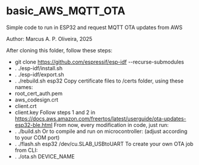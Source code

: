 # basic_AWS_MQTT_OTA
Simple code to run in ESP32 and request MQTT OTA updates from AWS

Author: Marcus A. P. Oliveira, 2025


After cloning this folder, follow these steps:
-   git clone https://github.com/espressif/esp-idf --recurse-submodules
-   . ./esp-idf/install.sh
-   . ./esp-idf/export.sh
-   . ./rebuild.sh esp32
Copy certificate files to /certs folder, using these names:
-   root_cert_auth.pem
-   aws_codesign.crt
-   client.crt
-   client.key
Follow steps 1 and 2 in https://docs.aws.amazon.com/freertos/latest/userguide/ota-updates-esp32-ble.html
From now, every modification in code, just run:
-   . ./build.sh 
Or to compile and run on microcontroller: (adjust according to your COM port)
-   . ./flash.sh esp32 /dev/cu.SLAB_USBtoUART
To create your own OTA job from CLI:
-   . ./ota.sh DEVICE_NAME
